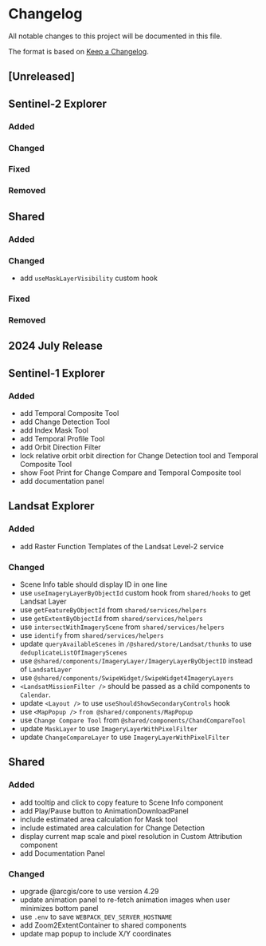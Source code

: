 # Changelog

All notable changes to this project will be documented in this file.

The format is based on [Keep a Changelog](https://keepachangelog.com/en/1.1.0/).

## [Unreleased]

## Sentinel-2 Explorer

### Added

### Changed

### Fixed

### Removed


## Shared

### Added

### Changed
- add `useMaskLayerVisibility` custom hook

### Fixed

### Removed

## 2024 July Release

## Sentinel-1 Explorer

### Added
- add Temporal Composite Tool 
- add Change Detection Tool
- add Index Mask Tool 
- add Temporal Profile Tool
- add Orbit Direction Filter
- lock relative orbit orbit direction for Change Detection tool and Temporal Composite Tool 
- show Foot Print for Change Compare and Temporal Composite tool
- add documentation panel

## Landsat Explorer

### Added
- add Raster Function Templates of the Landsat Level-2 service

### Changed
- Scene Info table should display ID in one line
- use `useImageryLayerByObjectId` custom hook from `shared/hooks` to get Landsat Layer
- use `getFeatureByObjectId` from `shared/services/helpers`
- use `getExtentByObjectId` from `shared/services/helpers`
- use `intersectWithImageryScene` from `shared/services/helpers`
- use `identify` from `shared/services/helpers`
- update `queryAvailableScenes` in `/@shared/store/Landsat/thunks` to use `deduplicateListOfImageryScenes`
- use `@shared/components/ImageryLayer/ImageryLayerByObjectID` instead of `LandsatLayer`
- use `@shared/components/SwipeWidget/SwipeWidget4ImageryLayers`
- `<LandsatMissionFilter />` should be passed as a child components to `Calendar`.
- update `<Layout />` to use `useShouldShowSecondaryControls` hook
- use `<MapPopup />` `from @shared/components/MapPopup`
- use `Change Compare Tool` from `@shared/components/ChandCompareTool`
- update `MaskLayer` to use `ImageryLayerWithPixelFilter`
- update `ChangeCompareLayer` to use `ImageryLayerWithPixelFilter`

## Shared

### Added
- add tooltip and click to copy feature to Scene Info component
- add Play/Pause button to AnimationDownloadPanel
- include estimated area calculation for Mask tool
- include estimated area calculation for Change Detection
- display current map scale and pixel resolution in Custom Attribution component
- add Documentation Panel

### Changed
- upgrade @arcgis/core to use version 4.29
- update animation panel to re-fetch animation images when user minimizes bottom panel
- use `.env` to save `WEBPACK_DEV_SERVER_HOSTNAME`
- add Zoom2ExtentContainer to shared components
- update map popup to include X/Y coordinates
